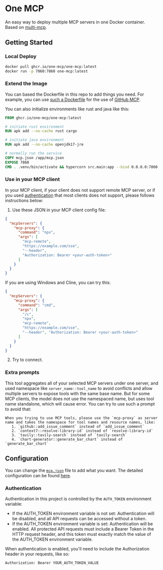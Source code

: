 # One MCP

An easy way to deploy multiple MCP servers in one Docker container. Based on [multi-mcp](https://github.com/One-MCP/multi-mcp).

## Getting Started

### Local Deploy

```bash
docker pull ghcr.io/one-mcp/one-mcp:latest
docker run -p 7860:7860 one-mcp:latest
```

### Extend the Image

You can based the Dockerfile in this repo to add things you need.
For example, you can use [such a Dockerfile](./server-build-examples/github/complete.Dockerfile) for the use of [GitHub MCP](https://github.com/github/github-mcp-server).

You can also initialize environments like rust and java like this:

```dockerfile
FROM ghcr.io/one-mcp/one-mcp:latest

# initiate rust environment
RUN apk add --no-cache rust cargo

# initiate java environment
RUN apk add --no-cache openjdk17-jre

# normally run the service
COPY mcp.json /app/mcp.json
EXPOSE 7860
CMD . .venv/bin/activate && hypercorn src.main:app --bind 0.0.0.0:7860
```

### Use in your MCP client

In your MCP client, if your client does not support remote MCP server, or if you used [authentication](#Authentication) that most clients does not support, please follows instructions below:

1. Use these JSON in your MCP client config file:
```json
{
  "mcpServers": {
    "mcp-proxy": {
      "command": "npx",
      "args": [
        "mcp-remote",
        "https://example.com/sse",
        "--header",
        "Authorization: Bearer <your-auth-token>"
      ]
    }
  }
}
```

If you are using Windows and Cline, you can try this:
```json
{
  "mcpServers": {
    "mcp-proxy": {
      "command": "cmd",
      "args": [
        "/c",
        "npx",
        "mcp-remote",
        "https://example.com/sse",
        "--header", "Authorization: Bearer <your-auth-token>"
      ]
    }
  }
}
```
2. Try to connect.

### Extra prompts

This tool aggregates all of your selected MCP servers under one server, and used namespace like `server_name::tool_name` to avoid conflicts and allow multiple servers to expose tools with the same base name. But for some MCP clients, the model does not use the namespaced name, but uses tool name standalone, which will cause error.
You can try to use such a prompt to avoid that:

```
When you trying to use MCP tools, please use the `mcp-proxy` as server name and takes the namespace for tool names and resource names, like:
   1. `github::add_issue_comment` instead of `add_issue_comment`
   2. `context7::resolve-library-id` instead of `resolve-library-id`
   3. `tavily::tavily-search` instead of `tavily-search`
   4. `chart-generator::generate_bar_chart` instead of `generate_bar_chart`
```

## Configuration

You can change the [``mcp.json``](./mcp.json) file to add what you want.
The detailed configuration can be found [here](https://github.com/One-MCP/multi-mcp?tab=readme-ov-file#configuration).

### Authentication

Authentication in this project is controlled by the `AUTH_TOKEN` environment variable:

- If the AUTH_TOKEN environment variable is not set: Authentication will be disabled, and all API requests can be accessed without a token.
- If the AUTH_TOKEN environment variable is set: Authentication will be enabled. All protected API requests must include a Bearer Token in the HTTP request header, and this token must exactly match the value of the AUTH_TOKEN environment variable.

When authentication is enabled, you'll need to include the Authorization header in your requests, like so:

```
Authorization: Bearer YOUR_AUTH_TOKEN_VALUE
```
